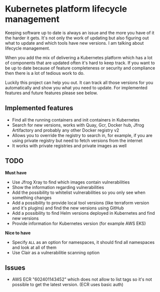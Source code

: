 # Kubernetes platform lifecycle management

Keeping software up to date is always an issue and the more you have of it the harder it gets. It's not only the work of updating but also figuring out what to update and which tools have new versions. I am talking about lifecycle management. 

When you add the mix of delivering a Kubernetes platform which has a lot of components that are updated often it's hard to keep track. If you want to be up to date because of feature completeness or security and compliance then there is a lot of tedious work to do.

Luckily this project can help you out. It can track all those versions for you automatically and show you what you need to update. For implemented features and future features please see below. 

## Implemented features

* Find all the running containers and init containers in Kubernetes
* Search for new versions, works with Quay, Gcr, Docker hub, Jfrog Artifactory and probably any other Docker registry v2
* Allows you to override the registry to search in, for example, if you are using private registry but need to fetch versions from the internet
* It works with private registries and private images as well

## TODO

**Must have**

* Use Jfrog Xray to find which images contain vulnerabilities 
* Show the information regarding vulnerabilities
* Add the possibility to whitelist vulnerabilities so you only see when something changes
* Add a possibility to provide local tool versions (like terraform version and it's plugins) and find the new versions using GitHub 
* Add a possibility to find Helm versions deployed in Kubernetes and find new versions
* Provide information for Kubernetes version (for example AWS EKS)

**Nice to have**

* Specify `ALL` as an option for namespaces, it should find all namespaces and look at all of them
* Use Clair as a vulnerabilitie scanning option

## Issues

* AWS ECR "602401143452" which does not allow to list tags so it's not possible to get the latest version. (ECR uses basic auth)
